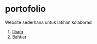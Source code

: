# portofolio
Website sederhana untuk latihan kolaborasi

1. [Ilham](https://github.com/bekerz18/portofolio/imf)
2. [Bahtiar](https://github.com/bekerz18/portofolio/bahtiar)
